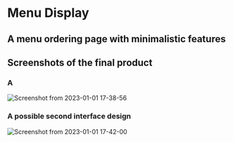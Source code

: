 # Menu Display

## A menu ordering page with minimalistic features

## Screenshots of the final product

### A 
![Screenshot from 2023-01-01 17-38-56](https://user-images.githubusercontent.com/46927702/210176653-eacf328f-3b29-4eb5-a3be-ed360316c430.png)

### A possible second interface design
![Screenshot from 2023-01-01 17-42-00](https://user-images.githubusercontent.com/46927702/210176625-075fff17-a4ed-4f77-8fe8-aeace1d76342.png)

